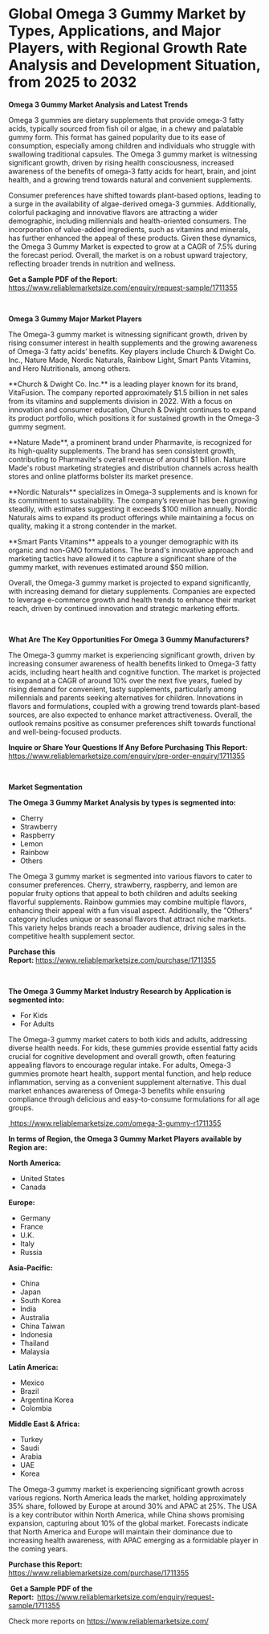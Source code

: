 <p><h1>Global Omega 3 Gummy Market by Types, Applications, and Major Players, with Regional Growth Rate Analysis and Development Situation, from 2025 to 2032</h1></p><p><strong>Omega 3 Gummy Market Analysis and Latest Trends</strong></p>
<p><p>Omega 3 gummies are dietary supplements that provide omega-3 fatty acids, typically sourced from fish oil or algae, in a chewy and palatable gummy form. This format has gained popularity due to its ease of consumption, especially among children and individuals who struggle with swallowing traditional capsules. The Omega 3 gummy market is witnessing significant growth, driven by rising health consciousness, increased awareness of the benefits of omega-3 fatty acids for heart, brain, and joint health, and a growing trend towards natural and convenient supplements.</p><p>Consumer preferences have shifted towards plant-based options, leading to a surge in the availability of algae-derived omega-3 gummies. Additionally, colorful packaging and innovative flavors are attracting a wider demographic, including millennials and health-oriented consumers. The incorporation of value-added ingredients, such as vitamins and minerals, has further enhanced the appeal of these products. Given these dynamics, the Omega 3 Gummy Market is expected to grow at a CAGR of 7.5% during the forecast period. Overall, the market is on a robust upward trajectory, reflecting broader trends in nutrition and wellness.</p></p>
<p><strong>Get a Sample PDF of the Report:&nbsp;</strong> <a href="https://www.reliablemarketsize.com/enquiry/request-sample/1711355?utm_campaign=2759&utm_medium=2&utm_source=Github&utm_content=ia&utm_term=27032025&utm_id=omega-3-gummy">https://www.reliablemarketsize.com/enquiry/request-sample/1711355</a></p>
<p>&nbsp;</p>
<p><strong>Omega 3 Gummy Major Market Players</strong></p>
<p><p>The Omega-3 gummy market is witnessing significant growth, driven by rising consumer interest in health supplements and the growing awareness of Omega-3 fatty acids’ benefits. Key players include Church & Dwight Co. Inc., Nature Made, Nordic Naturals, Rainbow Light, Smart Pants Vitamins, and Hero Nutritionals, among others.</p><p>**Church & Dwight Co. Inc.** is a leading player known for its brand, VitaFusion. The company reported approximately $1.5 billion in net sales from its vitamins and supplements division in 2022. With a focus on innovation and consumer education, Church & Dwight continues to expand its product portfolio, which positions it for sustained growth in the Omega-3 gummy segment.</p><p>**Nature Made**, a prominent brand under Pharmavite, is recognized for its high-quality supplements. The brand has seen consistent growth, contributing to Pharmavite's overall revenue of around $1 billion. Nature Made's robust marketing strategies and distribution channels across health stores and online platforms bolster its market presence.</p><p>**Nordic Naturals** specializes in Omega-3 supplements and is known for its commitment to sustainability. The company’s revenue has been growing steadily, with estimates suggesting it exceeds $100 million annually. Nordic Naturals aims to expand its product offerings while maintaining a focus on quality, making it a strong contender in the market.</p><p>**Smart Pants Vitamins** appeals to a younger demographic with its organic and non-GMO formulations. The brand's innovative approach and marketing tactics have allowed it to capture a significant share of the gummy market, with revenues estimated around $50 million.</p><p>Overall, the Omega-3 gummy market is projected to expand significantly, with increasing demand for dietary supplements. Companies are expected to leverage e-commerce growth and health trends to enhance their market reach, driven by continued innovation and strategic marketing efforts.</p></p>
<p>&nbsp;</p>
<p><strong>What Are The Key Opportunities For Omega 3 Gummy Manufacturers?</strong></p>
<p><p>The Omega-3 gummy market is experiencing significant growth, driven by increasing consumer awareness of health benefits linked to Omega-3 fatty acids, including heart health and cognitive function. The market is projected to expand at a CAGR of around 10% over the next five years, fueled by rising demand for convenient, tasty supplements, particularly among millennials and parents seeking alternatives for children. Innovations in flavors and formulations, coupled with a growing trend towards plant-based sources, are also expected to enhance market attractiveness. Overall, the outlook remains positive as consumer preferences shift towards functional and well-being-focused products.</p></p>
<p><strong>Inquire or Share Your Questions If Any Before Purchasing This Report:</strong> <a href="https://www.reliablemarketsize.com/enquiry/pre-order-enquiry/1711355?utm_campaign=2759&utm_medium=2&utm_source=Github&utm_content=ia&utm_term=27032025&utm_id=omega-3-gummy">https://www.reliablemarketsize.com/enquiry/pre-order-enquiry/1711355</a></p>
<p>&nbsp;</p>
<p><strong>Market Segmentation</strong></p>
<p><strong>The Omega 3 Gummy Market Analysis by types is segmented into:</strong></p>
<p><ul><li>Cherry</li><li>Strawberry</li><li>Raspberry</li><li>Lemon</li><li>Rainbow</li><li>Others</li></ul></p>
<p><p>The Omega 3 gummy market is segmented into various flavors to cater to consumer preferences. Cherry, strawberry, raspberry, and lemon are popular fruity options that appeal to both children and adults seeking flavorful supplements. Rainbow gummies may combine multiple flavors, enhancing their appeal with a fun visual aspect. Additionally, the "Others" category includes unique or seasonal flavors that attract niche markets. This variety helps brands reach a broader audience, driving sales in the competitive health supplement sector.</p></p>
<p><strong>Purchase this Report:&nbsp;</strong><a href="https://www.reliablemarketsize.com/purchase/1711355?utm_campaign=2759&utm_medium=2&utm_source=Github&utm_content=ia&utm_term=27032025&utm_id=omega-3-gummy">https://www.reliablemarketsize.com/purchase/1711355</a></p>
<p>&nbsp;</p>
<p><strong>The Omega 3 Gummy Market Industry Research by Application is segmented into:</strong></p>
<p><ul><li>For Kids</li><li>For Adults</li></ul></p>
<p><p>The Omega-3 gummy market caters to both kids and adults, addressing diverse health needs. For kids, these gummies provide essential fatty acids crucial for cognitive development and overall growth, often featuring appealing flavors to encourage regular intake. For adults, Omega-3 gummies promote heart health, support mental function, and help reduce inflammation, serving as a convenient supplement alternative. This dual market enhances awareness of Omega-3 benefits while ensuring compliance through delicious and easy-to-consume formulations for all age groups.</p></p>
<p><a href="https://www.reliablemarketsize.com/omega-3-gummy-r1711355?utm_campaign=2759&utm_medium=2&utm_source=Github&utm_content=ia&utm_term=27032025&utm_id=omega-3-gummy">&nbsp;https://www.reliablemarketsize.com/omega-3-gummy-r1711355</a></p>
<p><strong>In terms of Region, the Omega 3 Gummy Market Players available by Region are:</strong></p>
<p>
    <p> <strong> North America: </strong>
        <ul>
            <li>United States</li>
            <li>Canada</li>
        </ul>
        </p> 
    <p> <strong> Europe: </strong>
        <ul>
            <li>Germany</li>
            <li>France</li>
            <li>U.K.</li>
            <li>Italy</li>
            <li>Russia</li>
        </ul>
        </p> 
    <p> <strong> Asia-Pacific: </strong>
        <ul>
            <li>China</li>
            <li>Japan</li>
            <li>South Korea</li>
            <li>India</li>
            <li>Australia</li>
            <li>China Taiwan</li>
            <li>Indonesia</li>
            <li>Thailand</li>
            <li>Malaysia</li>
        </ul>
        </p> 
    <p> <strong> Latin America: </strong>
        <ul>
            <li>Mexico</li>
            <li>Brazil</li>
            <li>Argentina Korea</li>
            <li>Colombia</li>
        </ul>
        </p> 
    <p> <strong> Middle East & Africa: </strong>
        <ul>
            <li>Turkey</li>
            <li>Saudi</li>
            <li>Arabia</li>
            <li>UAE</li>
            <li>Korea</li>
        </ul>
    </p>
    </p>
<p><p>The Omega-3 gummy market is experiencing significant growth across various regions. North America leads the market, holding approximately 35% share, followed by Europe at around 30% and APAC at 25%. The USA is a key contributor within North America, while China shows promising expansion, capturing about 10% of the global market. Forecasts indicate that North America and Europe will maintain their dominance due to increasing health awareness, with APAC emerging as a formidable player in the coming years.</p></p>
<p><strong>Purchase this Report: </strong><a href="https://www.reliablemarketsize.com/purchase/1711355?utm_campaign=2759&utm_medium=2&utm_source=Github&utm_content=ia&utm_term=27032025&utm_id=omega-3-gummy">https://www.reliablemarketsize.com/purchase/1711355</a></p>
<p>&nbsp;<strong>Get a Sample PDF of the Report:&nbsp;&nbsp;</strong><a href="https://www.reliablemarketsize.com/enquiry/request-sample/1711355?utm_campaign=2759&utm_medium=2&utm_source=Github&utm_content=ia&utm_term=27032025&utm_id=omega-3-gummy">https://www.reliablemarketsize.com/enquiry/request-sample/1711355</a></p>
<p><strong></strong></p>
<p>Check more reports on <a href="https://www.reliablemarketsize.com/?utm_campaign=2759&utm_medium=2&utm_source=Github&utm_content=ia&utm_term=27032025&utm_id=omega-3-gummy">https://www.reliablemarketsize.com/</a></p>